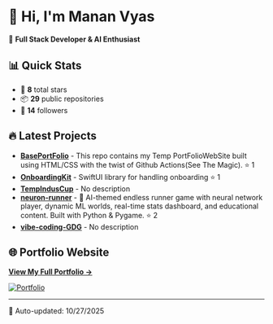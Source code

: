 # 👋 Hi, I'm Manan Vyas

🚀 **Full Stack Developer & AI Enthusiast**

## 📊 Quick Stats
- 🌟 **8** total stars
- 📦 **29** public repositories  
- 👥 **14** followers

## 🔥 Latest Projects

- **[BasePortFolio](https://github.com/MananVyas01/BasePortFolio)** - This repo contains my Temp PortFolioWebSite built using HTML/CSS with the twist of Github Actions(See The Magic). ⭐ 1
- **[OnboardingKit](https://github.com/MananVyas01/OnboardingKit)** - SwiftUI library for handling onboarding ⭐ 1
- **[TempIndusCup](https://github.com/MananVyas01/TempIndusCup)** - No description 
- **[neuron-runner](https://github.com/MananVyas01/neuron-runner)** - 🧠 AI-themed endless runner game with neural network player, dynamic ML worlds, real-time stats dashboard, and educational content. Built with Python & Pygame. ⭐ 2
- **[vibe-coding-GDG](https://github.com/MananVyas01/vibe-coding-GDG)** - No description 

## 🌐 Portfolio Website

**[View My Full Portfolio →](https://mananyvas01.github.io/BasePortFolio/)**

[![Portfolio](https://img.shields.io/badge/Portfolio-Live-brightgreen?style=for-the-badge&logo=github)](https://mananvyas01.github.io/BasePortFolio/)

---

📅 Auto-updated: 10/27/2025
